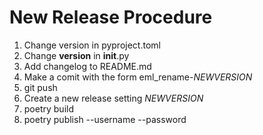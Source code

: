 # New Release Procedure
  1. Change version in pyproject.toml
  2. Change __version__ in __init__.py
  3. Add changelog to README.md
  4. Make a comit with the form eml_rename-$NEWVERSION$
  5. git push
  6. Create a new release setting $NEWVERSION$
  7. poetry build
  8. poetry publish --username --password

